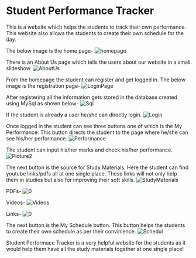# Student Performance Tracker
This is a website which helps the students to track their own performance. This website also allows the students to create their own schedule for the day.

The below image is the home page-
![homepage](https://user-images.githubusercontent.com/109106936/212553645-3cff0cbb-598b-4317-a230-ccf37e5ce621.png)

There is an About Us page which tells the users about our website in a small slideshow.
![AboutUs](https://user-images.githubusercontent.com/109106936/212553674-00562edc-8bd0-4573-b329-94adfe2c8544.png)

From the homepage the student can register and get logged in. 
The below image is the registration page-
![LoginPage](https://user-images.githubusercontent.com/109106936/212553705-76d44c93-4e29-4dee-9fa3-5d47d154c782.png)

After registering all the information gets stored in the database created using MySql as shown below-
![Sql](https://user-images.githubusercontent.com/109106936/212553738-86a41c9a-c5dd-43bb-9472-3865dc9b852e.png)

If the student is already a user he/she can directly login.
![Login](https://user-images.githubusercontent.com/109106936/212553768-d5460d49-f3e2-4b70-9a70-a86bf605cc6f.png)

Once logged in the student can see three buttons one of which is the My Performance. 
This button directs the student to the page where he/she can see his/her performance. 
![Performance](https://user-images.githubusercontent.com/109106936/212553870-e75ff28e-c4c3-4ed6-9876-ec57944af043.png)

The student can input his/her marks and check his/her performance.
![Picture2](https://user-images.githubusercontent.com/109106936/212554596-fc1b8db1-9f70-4213-b666-84928785bd64.jpg)

The next button is the source for Study Materials. Here the student can find youtube links/pdfs all at one single place. These links will not only help them in studies but also for improving their soft skills.
![StudyMaterials](https://user-images.githubusercontent.com/109106936/212553912-489dde97-47a4-43d4-b373-8e63f688e5aa.png)

PDFs-
![0](https://user-images.githubusercontent.com/109106936/212554799-29be82d3-8c95-4dca-bc4c-df399b00070c.png)

Videos-
![Videos](https://user-images.githubusercontent.com/109106936/212555071-84c46612-ed23-4bbf-9d48-891823a69c69.png)

Links-
![0](https://user-images.githubusercontent.com/109106936/212554854-fc586cee-7240-4304-a650-b36891691b71.png)

The next button is the My Schedule button. This button helps the students to create their own schedule as per their convinience.
![Schedul](https://user-images.githubusercontent.com/109106936/212553941-3678fb34-fa85-44da-b5c0-ded37ad12b62.png)

Student Performace Tracker is a very helpful website for the students as it would help them have all the study materials together at one single place!
